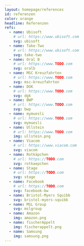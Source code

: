 ```yaml
---
layout: homepage/references
id: referenzen
color: orange
headline: Referenzen
refs:
  - name: Ubisoft
    # url: https://www.ubisoft.com
    svg: ubisoft
  - name: Take-Two
    # url: https://www.ubisoft.com
    svg: take-two
  - name: Oral B
    # url: https://www.TODO.com
    svg: oralb
  - name: MSC Kreuzfahrten
    # url: https://www.TODO.com
    svg: msc-kreuzfahrten
  - name: DGK
    # url: https://www.TODO.com
    svg: dgk
  - name: BWP
    # url: https://www.TODO.com
    svg: bwp
  - name: mymuesli
    # url: https://www.TODO.com
    svg: mymuesli
  - name: Ullstein
    # url: https://www.TODO.com
    img: ullstein.png
  - name: Viacom
    # url: https://www.viacom.com
    svg: viacom
  - name: Rotkäpchen
    # url: https://TODO.com
    svg: rotkaepchen
  - name: Stage
    # url: https://TODO.com
    svg: stage
  - name: Facebook
    # url: https://TODO.com
    svg: facebook-bw
  - name: Bristol-Myers Squibb
    svg: bristol-myers-squibb
  - name: MSL Group
    svg: mslgroup
  - name: Amazon
    img: amazon.png
  - name: fischerAppelt
    img: fischerappelt.png
  - name: Samsung
    img: samsung.png
---
```


